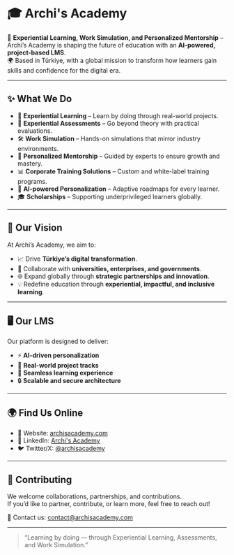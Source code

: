 # 🎓 Archi's Academy

🚀 **Experiential Learning, Work Simulation, and Personalized Mentorship** – Archi’s Academy is shaping the future of education with an **AI-powered, project-based LMS**.  
🌍 Based in Türkiye, with a global mission to transform how learners gain skills and confidence for the digital era.  

---

## ✨ What We Do
- 🧪 **Experiential Learning** – Learn by doing through real-world projects.  
- 📝 **Experiential Assessments** – Go beyond theory with practical evaluations.  
- 🛠️ **Work Simulation** – Hands-on simulations that mirror industry environments.  
- 🤝 **Personalized Mentorship** – Guided by experts to ensure growth and mastery.  
- 📊 **Corporate Training Solutions** – Custom and white-label training programs.  
- 🎯 **AI-powered Personalization** – Adaptive roadmaps for every learner.  
- 🎓 **Scholarships** – Supporting underprivileged learners globally.  

---

## 🌟 Our Vision
At Archi’s Academy, we aim to:  
- 📈 Drive **Türkiye’s digital transformation**.  
- 🏫 Collaborate with **universities, enterprises, and governments**.  
- 🌐 Expand globally through **strategic partnerships and innovation**.  
- 💡 Redefine education through **experiential, impactful, and inclusive learning**.  

---

## 🖥️ Our LMS
Our platform is designed to deliver:  
- ⚡ **AI-driven personalization**  
- 🧩 **Real-world project tracks**  
- 📱 **Seamless learning experience**  
- 🔒 **Scalable and secure architecture**  

---

## 🌍 Find Us Online
- 🔗 Website: [archisacademy.com](https://archisacademy.com)  
- 💼 LinkedIn: [Archi's Academy](https://linkedin.com/company/archisacademy)  
- 🐦 Twitter/X: [@archisacademy](https://twitter.com/archisacademy)  

---

## 🤝 Contributing
We welcome collaborations, partnerships, and contributions.  
If you’d like to partner, contribute, or learn more, feel free to reach out!  

📧 Contact us: contact@archisacademy.com  

---

> “Learning by doing — through Experiential Learning, Assessments, and Work Simulation.”  
